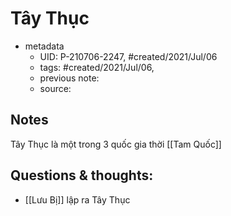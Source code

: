 # Tây Thục

- metadata
	- UID: P-210706-2247, #created/2021/Jul/06
	- tags: #created/2021/Jul/06, 
	- previous note: 
	- source: 

## Notes
Tây Thục là một trong 3 quốc gia thời [[Tam Quốc]]

## Questions & thoughts:
- [[Lưu Bị]] lập ra Tây Thục
